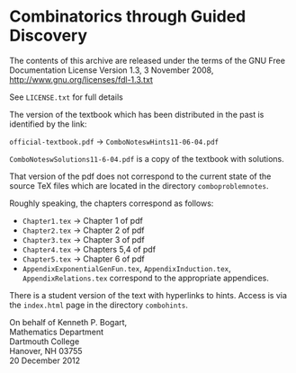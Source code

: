 # Combinatorics through Guided Discovery

The contents of this archive are released under the terms of the
GNU Free Documentation License Version 1.3, 3 November 2008,
http://www.gnu.org/licenses/fdl-1.3.txt 

See `LICENSE.txt` for full details

The version of the textbook which has been distributed in the past is
identified by the link:

`official-textbook.pdf` -> `ComboNoteswHints11-06-04.pdf`


`ComboNoteswSolutions11-6-04.pdf` is a copy of the textbook with solutions.


That version of the pdf does not correspond to the current state of
the source TeX files which are located in the directory
`comboproblemnotes`.  



Roughly speaking, the chapters correspond as follows:

* `Chapter1.tex`      ->     Chapter 1 of pdf
* `Chapter2.tex`      ->     Chapter 2 of pdf
* `Chapter3.tex`      ->     Chapter 3 of pdf
* `Chapter4.tex`      ->     Chapters 5,4 of pdf
* `Chapter5.tex`      ->     Chapter 6 of pdf
* `AppendixExponentialGenFun.tex`, `AppendixInduction.tex`,
`AppendixRelations.tex`  correspond to the appropriate appendices.


There is a student version of the text with hyperlinks to hints.
Access is via the `index.html` page in the directory `combohints`.


On behalf of Kenneth P. Bogart,  
Mathematics Department  
Dartmouth College  
Hanover, NH 03755  
20 December 2012